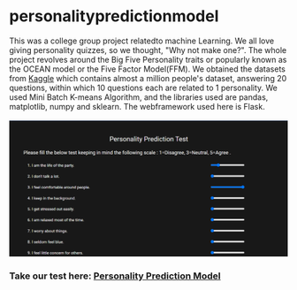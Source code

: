 # personalitypredictionmodel
This was a college group project relatedto machine Learning. We all love giving personality quizzes, so we thought, "Why not make one?". The whole project revolves around the Big Five Personality traits or popularly known as the OCEAN model or the Five Factor Model(FFM). We obtained the datasets from [Kaggle](https://www.kaggle.com/tunguz/big-five-personality-test) which contains almost a million people's dataset, answering 20 questions, within which 10 questions each are related to 1 personality. We used Mini Batch K-means Algorithm, and the libraries used are pandas, matplotlib, numpy and sklearn. The webframework used here is Flask. </br>
</br>
![Website Screenshot](https://github.com/LasithaE/personalitypredictionmodel/blob/master/personpredict.PNG)</br>
### Take our test here: [Personality Prediction Model](https://personalitypredictionmodel.herokuapp.com/)


